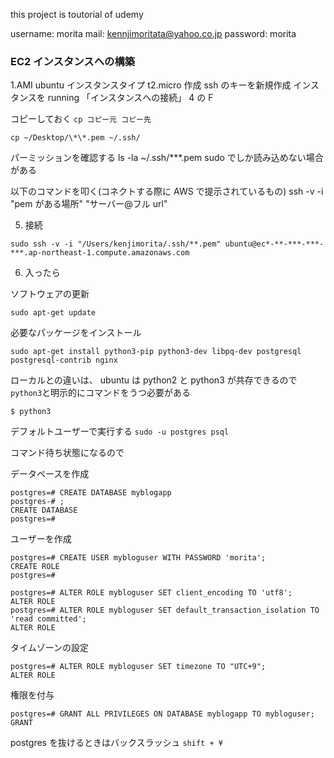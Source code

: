 this project is toutorial of udemy

username: morita
mail: kennjimoritata@yahoo.co.jp
password: morita

### EC2 インスタンスへの構築

1.AMI ubuntu
インスタンスタイプ t2.micro
作成
ssh のキーを新規作成
インスタンスを running
「インスタンスへの接続」 4 の F

コピーしておく
`cp コピー元 コピー先`

`cp ~/Desktop/\*\*.pem ~/.ssh/`

パーミッションを確認する
ls -la ~/.ssh/\*\*\*.pem
sudo でしか読み込めない場合がある

以下のコマンドを叩く(コネクトする際に AWS で提示されているもの)
ssh -v -i "pem がある場所" "サーバー@フル url"

5. 接続

```
sudo ssh -v -i "/Users/kenjimorita/.ssh/**.pem" ubuntu@ec*-**-***-***-***.ap-northeast-1.compute.amazonaws.com
```

6. 入ったら

ソフトウェアの更新

```
sudo apt-get update
```

必要なパッケージをインストール

```
sudo apt-get install python3-pip python3-dev libpq-dev postgresql postgresql-contrib nginx
```

ローカルとの違いは、
ubuntu は python2 と python3 が共存できるので
`python3`と明示的にコマンドをうつ必要がある

`$ python3`

デフォルトユーザーで実行する
`sudo -u postgres psql`

コマンド待ち状態になるので

データペースを作成

```
postgres=# CREATE DATABASE myblogapp
postgres-# ;
CREATE DATABASE
postgres=#
```

ユーザーを作成

```
postgres=# CREATE USER mybloguser WITH PASSWORD 'morita';
CREATE ROLE
postgres=#
```

```
postgres=# ALTER ROLE mybloguser SET client_encoding TO 'utf8';
ALTER ROLE
postgres=# ALTER ROLE mybloguser SET default_transaction_isolation TO 'read committed';
ALTER ROLE
```

タイムゾーンの設定

```
postgres=# ALTER ROLE mybloguser SET timezone TO "UTC+9";
ALTER ROLE
```

権限を付与

```
postgres=# GRANT ALL PRIVILEGES ON DATABASE myblogapp TO mybloguser;
GRANT
```

postgres を抜けるときはバックスラッシュ `shift + ¥`
